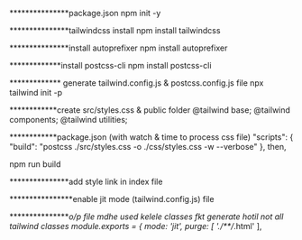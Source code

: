 ***************package.json
npm init -y

***************tailwindcss install 
npm install tailwindcss

***************install autoprefixer
npm install autoprefixer

*************install postcss-cli
npm install postcss-cli

************* generate tailwind.config.js & postcss.config.js file
npx tailwind init -p

************create src/styles.css & public folder
@tailwind base;
@tailwind components;
@tailwind utilities;

************package.json (with watch & time to process css file)
"scripts": {
  "build": "postcss ./src/styles.css -o ./css/styles.css -w --verbose"
},
then,

npm run build 

***************add style link in index file

****************enable jit mode (tailwind.config.js) file

****************o/p file mdhe used kelele classes fkt generate hotil not all tailwind classes
module.exports = {
 mode: 'jit',
 purge: [
    './**/*.html'
  ],
